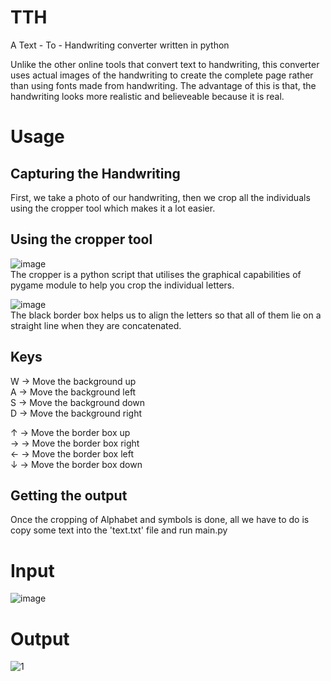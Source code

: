 # TTH
A Text - To - Handwriting converter written in python

Unlike the other online tools that convert text to handwriting, this converter uses actual images of the handwriting to create the complete page rather than using fonts made from handwriting. The advantage of this is that, the handwriting looks more realistic and believeable because it is real.

# Usage
## Capturing the Handwriting
First, we take a photo of our handwriting, then we crop all the individuals using the cropper tool which makes it a lot easier.

## Using the cropper tool
![image](https://user-images.githubusercontent.com/81752891/194687543-5cbfd310-d9ae-4287-bdcd-e561f172ce0d.png)   
The cropper is a python script that utilises the graphical capabilities of pygame module to help you crop the individual letters.

![image](https://user-images.githubusercontent.com/81752891/194687604-2a2beeef-cb81-41ef-aa44-0136f5582ea4.png)   
The black border box helps us to align the letters so that all of them lie on a straight line when they are concatenated.

## Keys
W -> Move the background up  
A -> Move the background left  
S -> Move the background down  
D -> Move the background right  
  
↑ -> Move the border box up  
→ -> Move the border box right  
← -> Move the border box left  
↓ -> Move the border box down  

## Getting the output
Once the cropping of Alphabet and symbols is done, all we have to do is copy some text into the 'text.txt' file and run main.py

# Input
![image](https://user-images.githubusercontent.com/81752891/194688054-3e2d1b18-28b7-4784-b672-3bfd1d0f9361.png)

# Output
![1](https://user-images.githubusercontent.com/81752891/194688038-67281af8-8a7b-4933-996c-94bda234007c.png)
